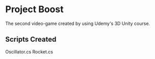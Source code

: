 # Project Boost

The second video-game created by using Udemy's 3D Unity course.

## Scripts Created
Oscillator.cs
Rocket.cs
